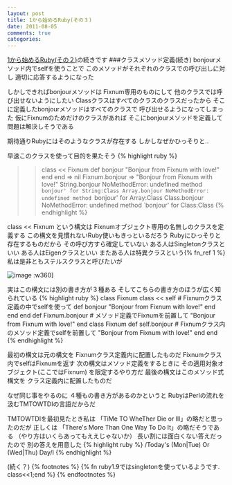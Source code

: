 ```yaml
---
layout: post
title: 1から始めるRuby(その３)
date: 2011-08-05
comments: true
categories:
---
```



[1から始めるRuby(その２)](http://d.hatena.ne.jp/keyesberry/20110801/p1)の続きです
###クラスメソッド定義(続き)
bonjourメソッド内でselfを使うことで
このメソッドがそれぞれのクラスでの呼び出しに対し
適切に応答するようになった

しかしできればbonjourメソッドは
Fixnum専用のものにして
他のクラスでは呼び出せないようにしたい
Classクラスはすべてのクラスのクラスだったから
そこに定義したbonjourメソッドはすべてのクラスで
呼び出せるようになってしまった
仮にFixnumのためだけのクラスがあれば
そこにbonjourメソッドを定義して問題は解決しそうである

期待通りRubyにはそのようなクラスが存在する
しかしなぜかひっそりと..

早速このクラスを使って目的を果たそう
{% highlight ruby %}
>> class << Fixnum
>>   def bonjour
>>     "Bonjour from Fixnum with love!"
>>   end
>> end
=> nil
>> Fixnum.bonjour
=> "Bonjour from Fixnum with love!"
>> String.bonjour
NoMethodError: undefined method `bonjour' for String:Class
>> Array.bonjour
NoMethodError: undefined method `bonjour' for Array:Class
>> Class.bonjour
NoMethodError: undefined method `bonjour' for Class:Class
{% endhighlight %}

class << Fixnum という構文は
Fixnumオブジェクト専用の名無しのクラスを定義する
この構文を見慣れないRuby使いもきっといるだろう
Rubyにひっそりと存在するものだから
その呼び方すら確定していない
ある人はSingletonクラスといい
ある人はEigenクラスといい
またある人は特異クラスという{% fn_ref 1 %}
私は是非ともステルスクラスと呼びたいが

![image](http://img.f.hatena.ne.jp/images/fotolife/k/keyesberry/20110805/20110805221956.gif)
:w360]

実はこの構文には別の書き方が３種ある
そしてこちらの書き方のほうが広く知られている
{% highlight ruby %}
 class Fixnum
   class << self     # Fixnumクラス定義の中でselfを使って
     def bonjour
       "Bonjour from Fixnum with love!"
     end
   end
 end
 def Fixnum.bonjour   # メソッド定義でFixnumを前置して
   "Bonjour from Fixnum with love!"
 end
 class Fixnum
   def self.bonjour   # Fixnumクラス内のメソッド定義でselfを前置して
     "Bonjour from Fixnum with love!"
   end
 end
{% endhighlight %}

最初の構文は元の構文を
Fixnumクラス定義内に配置したものだ
Fixnumクラス内でselfはFixnumを返す
次の構文はメソッド定義をするときに
その適用対象オブジェクト(ここではFixnum)
を限定するやり方だ
最後の構文はこのメソッド式構文を
クラス定義内に配置したものだ

なぜ同じ事をやるのに
４種もの書き方があるのかというと
RubyはPerlの流れを汲むTMTOWTDIの言語だからだ

TMTOWTDIを最初見たとき私は
「TiMe TO WheTher Die or Ill」の略だと思ったのだが
正しくは
「There's More Than One Way To Do It」の略だそうである
（やり方はいくらあってもええじゃないか）
長い割には面白くない答えだったので
別の答えを用意した
{% highlight ruby %}
 /Today's (Mon|Tue) Or (Wed|Thu) Day/I
{% endhighlight %}

(続く？)
{% footnotes %}
   {% fn ruby1.9ではsingletonを使っているようです. class<<1;end %}
{% endfootnotes %}
